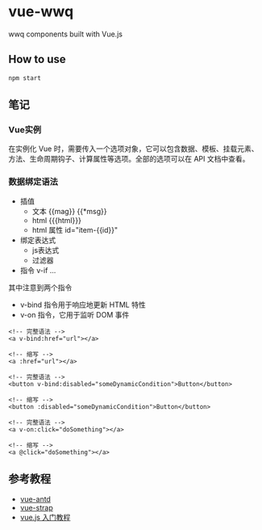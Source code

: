 # vue-wwq
wwq components built with Vue.js

## How to use

```
npm start
```

## 笔记

### Vue实例

在实例化 Vue 时，需要传入一个选项对象，它可以包含数据、模板、挂载元素、方法、生命周期钩子、计算属性等选项。全部的选项可以在 API 文档中查看。

### 数据绑定语法

- 插值 
  - 文本 {{mag}}  {{*msg}}
  - html {{{html}}}
  - html 属性 id="item-{{id}}"
- 绑定表达式
  - js表达式
  - 过滤器
- 指令 v-if ...

其中注意到两个指令

- v-bind 指令用于响应地更新 HTML 特性
- v-on 指令，它用于监听 DOM 事件
```
<!-- 完整语法 -->
<a v-bind:href="url"></a>

<!-- 缩写 -->
<a :href="url"></a>

<!-- 完整语法 -->
<button v-bind:disabled="someDynamicCondition">Button</button>

<!-- 缩写 -->
<button :disabled="someDynamicCondition">Button</button>
```

```
<!-- 完整语法 -->
<a v-on:click="doSomething"></a>

<!-- 缩写 -->
<a @click="doSomething"></a>
```
## 参考教程

- [vue-antd](https://github.com/okoala/vue-antd)
- [vue-strap](https://github.com/yuche/vue-strap)
- [vue.js 入门教程](http://segmentfault.com/a/1190000003968020)